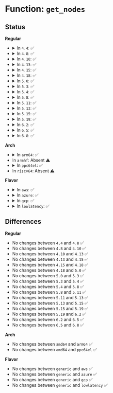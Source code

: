 # Function: <code>get_nodes</code>

## Status
<b>Regular</b>
<ul>
<li>
<details>
<summary>In <code>4.4</code>: ✅</summary>

```c
int get_nodes(nodemask_t *nodes, const long unsigned int *nmask, long unsigned int maxnode);
```

**Collision:** Unique Static

**Inline:** No

**Transformation:** False

**Instances:**

```
In mm/mempolicy.c (ffffffff811e0460)
Location: mm/mempolicy.c:1236
Inline: False
Direct callers:
  - mm/mempolicy.c:SyS_migrate_pages
  - mm/mempolicy.c:SyS_migrate_pages
  - mm/mempolicy.c:compat_SyS_set_mempolicy
  - mm/mempolicy.c:compat_SyS_mbind
```
**Symbols:**

```
ffffffff811e0460-ffffffff811e0547: get_nodes (STB_LOCAL)
```
</details>
</li>
<li>
<details>
<summary>In <code>4.8</code>: ✅</summary>

```c
int get_nodes(nodemask_t *nodes, const long unsigned int *nmask, long unsigned int maxnode);
```

**Collision:** Unique Static

**Inline:** No

**Transformation:** False

**Instances:**

```
In mm/mempolicy.c (ffffffff811fe740)
Location: mm/mempolicy.c:1268
Inline: False
Direct callers:
  - mm/mempolicy.c:compat_SyS_mbind
  - mm/mempolicy.c:compat_SyS_set_mempolicy
  - mm/mempolicy.c:SyS_migrate_pages
  - mm/mempolicy.c:SyS_migrate_pages
```
**Symbols:**

```
ffffffff811fe740-ffffffff811fe80d: get_nodes (STB_LOCAL)
```
</details>
</li>
<li>
<details>
<summary>In <code>4.10</code>: ✅</summary>

```c
int get_nodes(nodemask_t *nodes, const long unsigned int *nmask, long unsigned int maxnode);
```

**Collision:** Unique Static

**Inline:** No

**Transformation:** False

**Instances:**

```
In mm/mempolicy.c (ffffffff8120f670)
Location: mm/mempolicy.c:1270
Inline: False
Direct callers:
  - mm/mempolicy.c:SYSC_migrate_pages
  - mm/mempolicy.c:SYSC_migrate_pages
  - mm/mempolicy.c:SYSC_set_mempolicy
  - mm/mempolicy.c:SYSC_mbind
```
**Symbols:**

```
ffffffff8120f670-ffffffff8120f7b8: get_nodes (STB_LOCAL)
```
</details>
</li>
<li>
<details>
<summary>In <code>4.13</code>: ✅</summary>

```c
int get_nodes(nodemask_t *nodes, const long unsigned int *nmask, long unsigned int maxnode);
```

**Collision:** Unique Static

**Inline:** No

**Transformation:** False

**Instances:**

```
In mm/mempolicy.c (ffffffff8121baa0)
Location: mm/mempolicy.c:1199
Inline: False
Direct callers:
  - mm/mempolicy.c:SYSC_migrate_pages
  - mm/mempolicy.c:SYSC_migrate_pages
  - mm/mempolicy.c:SYSC_set_mempolicy
  - mm/mempolicy.c:SYSC_mbind
```
**Symbols:**

```
ffffffff8121baa0-ffffffff8121bbdf: get_nodes (STB_LOCAL)
```
</details>
</li>
<li>
<details>
<summary>In <code>4.15</code>: ✅</summary>

```c
int get_nodes(nodemask_t *nodes, const long unsigned int *nmask, long unsigned int maxnode);
```

**Collision:** Unique Static

**Inline:** No

**Transformation:** False

**Instances:**

```
In mm/mempolicy.c (ffffffff81236da0)
Location: mm/mempolicy.c:1262
Inline: False
Direct callers:
  - mm/mempolicy.c:SYSC_migrate_pages
  - mm/mempolicy.c:SYSC_migrate_pages
  - mm/mempolicy.c:SYSC_set_mempolicy
  - mm/mempolicy.c:SYSC_mbind
```
**Symbols:**

```
ffffffff81236da0-ffffffff81236edf: get_nodes (STB_LOCAL)
```
</details>
</li>
<li>
<details>
<summary>In <code>4.18</code>: ✅</summary>

```c
int get_nodes(nodemask_t *nodes, const long unsigned int *nmask, long unsigned int maxnode);
```

**Collision:** Unique Static

**Inline:** No

**Transformation:** False

**Instances:**

```
In mm/mempolicy.c (ffffffff81259dc0)
Location: mm/mempolicy.c:1238
Inline: False
Direct callers:
  - mm/mempolicy.c:kernel_migrate_pages
  - mm/mempolicy.c:kernel_migrate_pages
  - mm/mempolicy.c:kernel_set_mempolicy
  - mm/mempolicy.c:kernel_mbind
```
**Symbols:**

```
ffffffff81259dc0-ffffffff81259f37: get_nodes (STB_LOCAL)
```
</details>
</li>
<li>
<details>
<summary>In <code>5.0</code>: ✅</summary>

```c
int get_nodes(nodemask_t *nodes, const long unsigned int *nmask, long unsigned int maxnode);
```

**Collision:** Unique Static

**Inline:** No

**Transformation:** False

**Instances:**

```
In mm/mempolicy.c (ffffffff8126d850)
Location: mm/mempolicy.c:1278
Inline: False
Direct callers:
  - mm/mempolicy.c:kernel_migrate_pages
  - mm/mempolicy.c:kernel_migrate_pages
  - mm/mempolicy.c:kernel_set_mempolicy
  - mm/mempolicy.c:kernel_mbind
```
**Symbols:**

```
ffffffff8126d850-ffffffff8126d9c7: get_nodes (STB_LOCAL)
```
</details>
</li>
<li>
<details>
<summary>In <code>5.3</code>: ✅</summary>

```c
int get_nodes(nodemask_t *nodes, const long unsigned int *nmask, long unsigned int maxnode);
```

**Collision:** Unique Static

**Inline:** No

**Transformation:** False

**Instances:**

```
In mm/mempolicy.c (ffffffff81288d80)
Location: mm/mempolicy.c:1324
Inline: False
Direct callers:
  - mm/mempolicy.c:kernel_migrate_pages
  - mm/mempolicy.c:kernel_migrate_pages
  - mm/mempolicy.c:kernel_set_mempolicy
  - mm/mempolicy.c:kernel_mbind
```
**Symbols:**

```
ffffffff81288d80-ffffffff81288ed9: get_nodes (STB_LOCAL)
```
</details>
</li>
<li>
<details>
<summary>In <code>5.4</code>: ✅</summary>

```c
int get_nodes(nodemask_t *nodes, const long unsigned int *nmask, long unsigned int maxnode);
```

**Collision:** Unique Static

**Inline:** No

**Transformation:** False

**Instances:**

```
In mm/mempolicy.c (ffffffff812988f0)
Location: mm/mempolicy.c:1327
Inline: False
Direct callers:
  - mm/mempolicy.c:kernel_migrate_pages
  - mm/mempolicy.c:kernel_migrate_pages
  - mm/mempolicy.c:kernel_set_mempolicy
  - mm/mempolicy.c:kernel_mbind
```
**Symbols:**

```
ffffffff812988f0-ffffffff81298a49: get_nodes (STB_LOCAL)
```
</details>
</li>
<li>
<details>
<summary>In <code>5.8</code>: ✅</summary>

```c
int get_nodes(nodemask_t *nodes, const long unsigned int *nmask, long unsigned int maxnode);
```

**Collision:** Unique Static

**Inline:** No

**Transformation:** False

**Instances:**

```
In mm/mempolicy.c (ffffffff812cc7c0)
Location: mm/mempolicy.c:1396
Inline: False
Direct callers:
  - mm/mempolicy.c:kernel_migrate_pages
  - mm/mempolicy.c:kernel_migrate_pages
  - mm/mempolicy.c:kernel_set_mempolicy
  - mm/mempolicy.c:kernel_mbind
```
**Symbols:**

```
ffffffff812cc7c0-ffffffff812cc91b: get_nodes (STB_LOCAL)
```
</details>
</li>
<li>
<details>
<summary>In <code>5.11</code>: ✅</summary>

```c
int get_nodes(nodemask_t *nodes, const long unsigned int *nmask, long unsigned int maxnode);
```

**Collision:** Unique Static

**Inline:** No

**Transformation:** False

**Instances:**

```
In mm/mempolicy.c (ffffffff812d8160)
Location: mm/mempolicy.c:1372
Inline: False
Direct callers:
  - mm/mempolicy.c:kernel_migrate_pages
  - mm/mempolicy.c:kernel_migrate_pages
  - mm/mempolicy.c:kernel_set_mempolicy
  - mm/mempolicy.c:kernel_mbind
```
**Symbols:**

```
ffffffff812d8160-ffffffff812d82bb: get_nodes (STB_LOCAL)
```
</details>
</li>
<li>
<details>
<summary>In <code>5.13</code>: ✅</summary>

```c
int get_nodes(nodemask_t *nodes, const long unsigned int *nmask, long unsigned int maxnode);
```

**Collision:** Unique Static

**Inline:** No

**Transformation:** False

**Instances:**

```
In mm/mempolicy.c (ffffffff812dfa70)
Location: mm/mempolicy.c:1386
Inline: False
Direct callers:
  - mm/mempolicy.c:kernel_migrate_pages
  - mm/mempolicy.c:kernel_migrate_pages
  - mm/mempolicy.c:kernel_set_mempolicy
  - mm/mempolicy.c:kernel_mbind
```
**Symbols:**

```
ffffffff812dfa70-ffffffff812dfbcb: get_nodes (STB_LOCAL)
```
</details>
</li>
<li>
<details>
<summary>In <code>5.15</code>: ✅</summary>

```c
int get_nodes(nodemask_t *nodes, const long unsigned int *nmask, long unsigned int maxnode);
```

**Collision:** Unique Static

**Inline:** No

**Transformation:** False

**Instances:**

```
In mm/mempolicy.c (ffffffff81327140)
Location: mm/mempolicy.c:1379
Inline: False
Direct callers:
  - mm/mempolicy.c:kernel_migrate_pages
  - mm/mempolicy.c:kernel_migrate_pages
  - mm/mempolicy.c:kernel_set_mempolicy
  - mm/mempolicy.c:kernel_mbind
```
**Symbols:**

```
ffffffff81327140-ffffffff81327231: get_nodes (STB_LOCAL)
```
</details>
</li>
<li>
<details>
<summary>In <code>5.19</code>: ✅</summary>

```c
int get_nodes(nodemask_t *nodes, const long unsigned int *nmask, long unsigned int maxnode);
```

**Collision:** Unique Static

**Inline:** No

**Transformation:** False

**Instances:**

```
In mm/mempolicy.c (ffffffff81396080)
Location: mm/mempolicy.c:1372
Inline: False
Direct callers:
  - mm/mempolicy.c:kernel_migrate_pages
  - mm/mempolicy.c:kernel_migrate_pages
  - mm/mempolicy.c:kernel_set_mempolicy
  - mm/mempolicy.c:kernel_mbind
```
**Symbols:**

```
ffffffff81396080-ffffffff813961c0: get_nodes (STB_LOCAL)
```
</details>
</li>
<li>
<details>
<summary>In <code>6.2</code>: ✅</summary>

```c
int get_nodes(nodemask_t *nodes, const long unsigned int *nmask, long unsigned int maxnode);
```

**Collision:** Unique Static

**Inline:** No

**Transformation:** False

**Instances:**

```
In mm/mempolicy.c (ffffffff81415b00)
Location: mm/mempolicy.c:1387
Inline: False
Direct callers:
  - mm/mempolicy.c:kernel_migrate_pages
  - mm/mempolicy.c:kernel_migrate_pages
  - mm/mempolicy.c:kernel_set_mempolicy
  - mm/mempolicy.c:kernel_mbind
```
**Symbols:**

```
ffffffff81415b00-ffffffff81415c40: get_nodes (STB_LOCAL)
```
</details>
</li>
<li>
<details>
<summary>In <code>6.5</code>: ✅</summary>

```c
int get_nodes(nodemask_t *nodes, const long unsigned int *nmask, long unsigned int maxnode);
```

**Collision:** Unique Static

**Inline:** No

**Transformation:** False

**Instances:**

```
In mm/mempolicy.c (ffffffff81448f60)
Location: mm/mempolicy.c:1404
Inline: False
Direct callers:
  - mm/mempolicy.c:kernel_migrate_pages
  - mm/mempolicy.c:kernel_migrate_pages
  - mm/mempolicy.c:kernel_set_mempolicy
  - mm/mempolicy.c:kernel_mbind
```
**Symbols:**

```
ffffffff81448f60-ffffffff814490a0: get_nodes (STB_LOCAL)
```
</details>
</li>
<li>
<details>
<summary>In <code>6.8</code>: ✅</summary>

```c
int get_nodes(nodemask_t *nodes, const long unsigned int *nmask, long unsigned int maxnode);
```

**Collision:** Unique Static

**Inline:** No

**Transformation:** False

**Instances:**

```
In mm/mempolicy.c (ffffffff81482930)
Location: mm/mempolicy.c:1388
Inline: False
Direct callers:
  - mm/mempolicy.c:kernel_migrate_pages
  - mm/mempolicy.c:kernel_migrate_pages
  - mm/mempolicy.c:kernel_set_mempolicy
  - mm/mempolicy.c:kernel_mbind
```
**Symbols:**

```
ffffffff81482930-ffffffff81482a70: get_nodes (STB_LOCAL)
```
</details>
</li>
</ul>
<b>Arch</b>
<ul>
<li>
<details>
<summary>In <code>arm64</code>: ✅</summary>

```c
int get_nodes(nodemask_t *nodes, const long unsigned int *nmask, long unsigned int maxnode);
```

**Collision:** Unique Static

**Inline:** No

**Transformation:** False

**Instances:**

```
In mm/mempolicy.c (ffff8000103379d0)
Location: mm/mempolicy.c:1327
Inline: False
Direct callers:
  - mm/mempolicy.c:kernel_migrate_pages
  - mm/mempolicy.c:kernel_migrate_pages
  - mm/mempolicy.c:kernel_set_mempolicy
  - mm/mempolicy.c:kernel_mbind
```
**Symbols:**

```
ffff8000103379d0-ffff800010337c0c: get_nodes (STB_LOCAL)
```
</details>
</li>
<li>
In <code>armhf</code>: Absent ⚠️
</li>
<li>
<details>
<summary>In <code>ppc64el</code>: ✅</summary>

```c
int get_nodes(nodemask_t *nodes, const long unsigned int *nmask, long unsigned int maxnode);
```

**Collision:** Unique Static

**Inline:** No

**Transformation:** False

**Instances:**

```
In mm/mempolicy.c (c000000000412780)
Location: mm/mempolicy.c:1327
Inline: False
Direct callers:
  - mm/mempolicy.c:kernel_migrate_pages
  - mm/mempolicy.c:kernel_migrate_pages
  - mm/mempolicy.c:kernel_set_mempolicy
  - mm/mempolicy.c:kernel_mbind
```
**Symbols:**

```
c000000000412780-c0000000004129e8: get_nodes (STB_LOCAL)
```
</details>
</li>
<li>
In <code>riscv64</code>: Absent ⚠️
</li>
</ul>
<b>Flavor</b>
<ul>
<li>
<details>
<summary>In <code>aws</code>: ✅</summary>

```c
int get_nodes(nodemask_t *nodes, const long unsigned int *nmask, long unsigned int maxnode);
```

**Collision:** Unique Static

**Inline:** No

**Transformation:** False

**Instances:**

```
In mm/mempolicy.c (ffffffff81290ed0)
Location: mm/mempolicy.c:1327
Inline: False
Direct callers:
  - mm/mempolicy.c:kernel_migrate_pages
  - mm/mempolicy.c:kernel_migrate_pages
  - mm/mempolicy.c:kernel_set_mempolicy
  - mm/mempolicy.c:kernel_mbind
```
**Symbols:**

```
ffffffff81290ed0-ffffffff81291029: get_nodes (STB_LOCAL)
```
</details>
</li>
<li>
<details>
<summary>In <code>azure</code>: ✅</summary>

```c
int get_nodes(nodemask_t *nodes, const long unsigned int *nmask, long unsigned int maxnode);
```

**Collision:** Unique Static

**Inline:** No

**Transformation:** False

**Instances:**

```
In mm/mempolicy.c (ffffffff81282b50)
Location: mm/mempolicy.c:1327
Inline: False
Direct callers:
  - mm/mempolicy.c:kernel_migrate_pages
  - mm/mempolicy.c:kernel_migrate_pages
  - mm/mempolicy.c:kernel_set_mempolicy
  - mm/mempolicy.c:kernel_mbind
```
**Symbols:**

```
ffffffff81282b50-ffffffff81282ca9: get_nodes (STB_LOCAL)
```
</details>
</li>
<li>
<details>
<summary>In <code>gcp</code>: ✅</summary>

```c
int get_nodes(nodemask_t *nodes, const long unsigned int *nmask, long unsigned int maxnode);
```

**Collision:** Unique Static

**Inline:** No

**Transformation:** False

**Instances:**

```
In mm/mempolicy.c (ffffffff8128ece0)
Location: mm/mempolicy.c:1327
Inline: False
Direct callers:
  - mm/mempolicy.c:kernel_migrate_pages
  - mm/mempolicy.c:kernel_migrate_pages
  - mm/mempolicy.c:kernel_set_mempolicy
  - mm/mempolicy.c:kernel_mbind
```
**Symbols:**

```
ffffffff8128ece0-ffffffff8128ee39: get_nodes (STB_LOCAL)
```
</details>
</li>
<li>
<details>
<summary>In <code>lowlatency</code>: ✅</summary>

```c
int get_nodes(nodemask_t *nodes, const long unsigned int *nmask, long unsigned int maxnode);
```

**Collision:** Unique Static

**Inline:** No

**Transformation:** False

**Instances:**

```
In mm/mempolicy.c (ffffffff8129ebe0)
Location: mm/mempolicy.c:1327
Inline: False
Direct callers:
  - mm/mempolicy.c:kernel_migrate_pages
  - mm/mempolicy.c:kernel_migrate_pages
  - mm/mempolicy.c:kernel_set_mempolicy
  - mm/mempolicy.c:kernel_mbind
```
**Symbols:**

```
ffffffff8129ebe0-ffffffff8129ed39: get_nodes (STB_LOCAL)
```
</details>
</li>
</ul>

## Differences
<b>Regular</b>
<ul>
<li>
No changes between <code>4.4</code> and <code>4.8</code> ✅
</li>
<li>
No changes between <code>4.8</code> and <code>4.10</code> ✅
</li>
<li>
No changes between <code>4.10</code> and <code>4.13</code> ✅
</li>
<li>
No changes between <code>4.13</code> and <code>4.15</code> ✅
</li>
<li>
No changes between <code>4.15</code> and <code>4.18</code> ✅
</li>
<li>
No changes between <code>4.18</code> and <code>5.0</code> ✅
</li>
<li>
No changes between <code>5.0</code> and <code>5.3</code> ✅
</li>
<li>
No changes between <code>5.3</code> and <code>5.4</code> ✅
</li>
<li>
No changes between <code>5.4</code> and <code>5.8</code> ✅
</li>
<li>
No changes between <code>5.8</code> and <code>5.11</code> ✅
</li>
<li>
No changes between <code>5.11</code> and <code>5.13</code> ✅
</li>
<li>
No changes between <code>5.13</code> and <code>5.15</code> ✅
</li>
<li>
No changes between <code>5.15</code> and <code>5.19</code> ✅
</li>
<li>
No changes between <code>5.19</code> and <code>6.2</code> ✅
</li>
<li>
No changes between <code>6.2</code> and <code>6.5</code> ✅
</li>
<li>
No changes between <code>6.5</code> and <code>6.8</code> ✅
</li>
</ul>
<b>Arch</b>
<ul>
<li>
No changes between <code>amd64</code> and <code>arm64</code> ✅
</li>
<li>
No changes between <code>amd64</code> and <code>ppc64el</code> ✅
</li>
</ul>
<b>Flavor</b>
<ul>
<li>
No changes between <code>generic</code> and <code>aws</code> ✅
</li>
<li>
No changes between <code>generic</code> and <code>azure</code> ✅
</li>
<li>
No changes between <code>generic</code> and <code>gcp</code> ✅
</li>
<li>
No changes between <code>generic</code> and <code>lowlatency</code> ✅
</li>
</ul>

